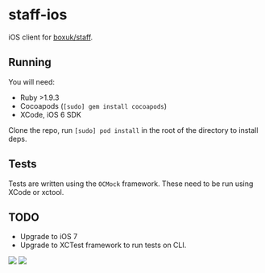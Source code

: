 staff-ios
=========

iOS client for [boxuk/staff](https://github.com/boxuk/staff).

## Running

You will need:

  * Ruby >1.9.3
  * Cocoapods (`[sudo] gem install cocoapods`)
  * XCode, iOS 6 SDK

Clone the repo, run `[sudo] pod install` in the root of the directory to install deps.

## Tests

Tests are written using the `OCMock` framework. These need to be run using XCode or xctool.

## TODO

* Upgrade to iOS 7
* Upgrade to XCTest framework to run tests on CLI.

![](http://i.imgur.com/AxIhQwA.png)
![](http://i.imgur.com/bK74GaN.png)
